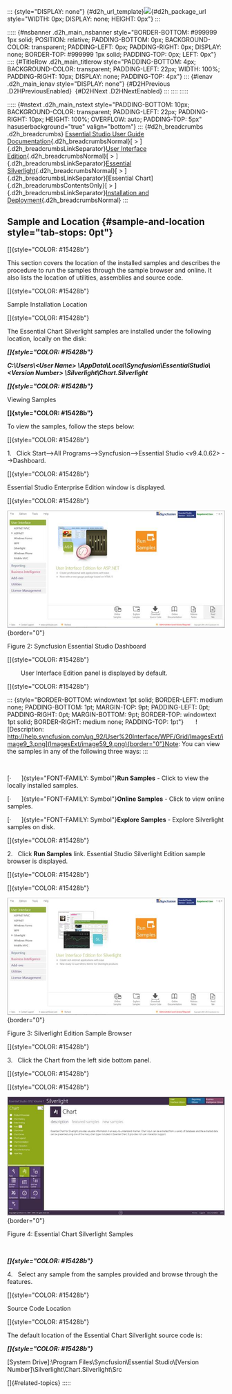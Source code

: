 ::: {style="DISPLAY: none"}
[](ms-xhelp:///?Id=d2h_url_template){#d2h_url_template}![](!package_url!){#d2h_package_url style="WIDTH: 0px; DISPLAY: none; HEIGHT: 0px"}
:::

::::: {#nsbanner .d2h_main_nsbanner style="BORDER-BOTTOM: #999999 1px solid; POSITION: relative; PADDING-BOTTOM: 0px; BACKGROUND-COLOR: transparent; PADDING-LEFT: 0px; PADDING-RIGHT: 0px; DISPLAY: none; BORDER-TOP: #999999 1px solid; PADDING-TOP: 0px; LEFT: 0px"}
:::: {#TitleRow .d2h_main_titlerow style="PADDING-BOTTOM: 4px; BACKGROUND-COLOR: transparent; PADDING-LEFT: 22px; WIDTH: 100%; PADDING-RIGHT: 10px; DISPLAY: none; PADDING-TOP: 4px"}
::: {#ienav .d2h_main_ienav style="DISPLAY: none"}
[](ms-xhelp:///?Id=95ac37ec-fe99-4fbb-8f0b-73d0e9fc9015){#D2HPrevious .D2HPreviousEnabled}  [](ms-xhelp:///?Id=ad06a19e-13d8-4bf7-8de8-5dd2631d58fa){#D2HNext .D2HNextEnabled}
:::
::::
:::::

::::: {#nstext .d2h_main_nstext style="PADDING-BOTTOM: 10px; BACKGROUND-COLOR: transparent; PADDING-LEFT: 22px; PADDING-RIGHT: 10px; HEIGHT: 100%; OVERFLOW: auto; PADDING-TOP: 5px" hasuserbackground="true" valign="bottom"}
::: {#d2h_breadcrumbs .d2h_breadcrumbs}
[Essential Studio User Guide Documentation](ms-xhelp:///?Id=12457748-09e3-4d74-a240-8e049cedf030){.d2h_breadcrumbsNormal}[ \> ]{.d2h_breadcrumbsLinkSeparator}[User Interface Edition](ms-xhelp:///?Id=c29296b7-531c-413b-a0ec-488ca1f7f669){.d2h_breadcrumbsNormal}[ \> ]{.d2h_breadcrumbsLinkSeparator}[Essential Silverlight](ms-xhelp:///?Id=66221bd1-ba2e-43c2-94a7-618f50e01d24){.d2h_breadcrumbsNormal}[ \> ]{.d2h_breadcrumbsLinkSeparator}[Essential Chart]{.d2h_breadcrumbsContentsOnly}[ \> ]{.d2h_breadcrumbsLinkSeparator}[Installation and Deployment](ms-xhelp:///?Id=30a328cf-aa0f-4eb5-baf8-f3eb06a13ade){.d2h_breadcrumbsNormal}
:::

## Sample and Location {#sample-and-location style="tab-stops: 0pt"}

[]{style="COLOR: #15428b"} 

This section covers the location of the installed samples and describes the procedure to run the samples through the sample browser and online. It also lists the location of utilities, assemblies and source code.

[]{style="COLOR: #15428b"} 

Sample Installation Location

[]{style="COLOR: #15428b"} 

The Essential Chart Silverlight samples are installed under the following location, locally on the disk:

***[]{style="COLOR: #15428b"}*** 

***C:\\Users\\\<User Name\> \\AppData\\Local\\Syncfusion\\EssentialStudio\\\<Version Number\> \\Silverlight\\Chart.Silverlight***

***[]{style="COLOR: #15428b"}*** 

Viewing Samples

**[]{style="COLOR: #15428b"}** 

To view the samples, follow the steps below:

[]{style="COLOR: #15428b"} 

1.   Click Start\--\>All Programs\--\>Syncfusion\--\>Essential Studio \<v9.4.0.62\> \--\>Dashboard.

[]{style="COLOR: #15428b"} 

Essential Studio Enterprise Edition window is displayed.

[]{style="COLOR: #15428b"} 

![](ImagesExt/image59_8.jpg){border="0"}

Figure 2: Syncfusion Essential Studio Dashboard

[]{style="COLOR: #15428b"} 

        User Interface Edition panel is displayed by default.

[]{style="COLOR: #15428b"} 

::: {style="BORDER-BOTTOM: windowtext 1pt solid; BORDER-LEFT: medium none; PADDING-BOTTOM: 1pt; MARGIN-TOP: 9pt; PADDING-LEFT: 0pt; PADDING-RIGHT: 0pt; MARGIN-BOTTOM: 9pt; BORDER-TOP: windowtext 1pt solid; BORDER-RIGHT: medium none; PADDING-TOP: 1pt"}
      ![Description: http://help.syncfusion.com/ug_92/User%20Interface/WPF/Grid/ImagesExt/image9_3.png](ImagesExt/image59_9.png){border="0"}Note: You can view the samples in any of the following three ways:
:::

 

[·      ]{style="FONT-FAMILY: Symbol"}**Run Samples** - Click to view the locally installed samples.

[·      ]{style="FONT-FAMILY: Symbol"}**Online Samples** - Click to view online samples.

[·      ]{style="FONT-FAMILY: Symbol"}**Explore Samples** - Explore Silverlight samples on disk.

[]{style="COLOR: #15428b"} 

2.   Click **Run Samples** link. Essential Studio Silverlight Edition sample browser is displayed.

[]{style="COLOR: #15428b"} 

[]{style="COLOR: #15428b"} 

![](ImagesExt/image59_10.jpg){border="0"}

Figure 3: Silverlight Edition Sample Browser

[]{style="COLOR: #15428b"} 

3.   Click the Chart from the left side bottom panel.

[]{style="COLOR: #15428b"} 

[]{style="COLOR: #15428b"} 

![](ImagesExt/image59_11.jpg){border="0"}

Figure 4: Essential Chart Silverlight Samples

 

***[]{style="COLOR: #15428b"}*** 

4.   Select any sample from the samples provided and browse through the features.

[]{style="COLOR: #15428b"} 

Source Code Location

[]{style="COLOR: #15428b"} 

The default location of the Essential Chart Silverlight source code is:

***[]{style="COLOR: #15428b"}*** 

\[System Drive\]:\\Program Files\\Syncfusion\\Essential Studio\\\[Version Number\]\\Silverlight\\Chart.Silverlight\\Src

[]{#related-topics}
:::::
